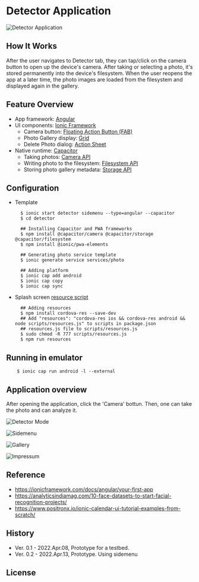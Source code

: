 # Detector Application

![Detector Application](img/gallery.png)

## How It Works

After the user navigates to Detector tab, they can tap/click on the camera button to open up the device's camera. After taking or selecting a photo, it's stored permanently into the device's filesystem. When the user reopens the app at a later time, the photo images are loaded from the filesystem and displayed again in the gallery.

## Feature Overview
* App framework: [Angular](https://angular.io)
* UI components: [Ionic Framework](https://ionicframework.com/docs/components)
  * Camera button: [Floating Action Button (FAB)](https://ionicframework.com/docs/api/fab)
  * Photo Gallery display: [Grid](https://ionicframework.com/docs/api/grid)
  * Delete Photo dialog: [Action Sheet](https://ionicframework.com/docs/api/action-sheet) 
* Native runtime: [Capacitor](https://capacitor.ionicframework.com)
  * Taking photos: [Camera API](https://capacitor.ionicframework.com/docs/apis/camera)
  * Writing photo to the filesystem: [Filesystem API](https://capacitor.ionicframework.com/docs/apis/filesystem)
  * Storing photo gallery metadata: [Storage API](https://capacitor.ionicframework.com/docs/apis/storage)


## Configuration

* Template

    	$ ionic start detector sidemenu --type=angular --capacitor
	    $ cd detector
	
	    ## Installing Capacitor and PWA frameworks
	    $ npm install @capacitor/camera @capacitor/storage @capacitor/filesystem
	    $ npm install @ionic/pwa-elements
	
	    ## Generating photo service template
	    $ ionic generate service services/photo
	
	    ## Adding platform
	    $ ionic cap add android	
	    $ ionic cap copy
	    $ ionic cap sync


* Splash screen [resource script](https://gist.github.com/dalezak/a6b1de39091f4ace220695d72717ac71#file-resources-js)

        ## Adding resources
        $ npm install cordova-res --save-dev
        ## Add "resources": "cordova-res ios && cordova-res android && node scripts/resources.js" to scripts in package.json
        ## resources.js file to scripts/resources.js
        $ sudo chmod -R 777 scripts/resources.js
        $ npm run resources


## Running in emulator

        $ ionic cap run android -l --external

## Application overview
After opening the application, click the 'Camera' bottun. Then, one can take the photo and can analyze it.

![Detector Mode](img/detector.png)

![Sidemenu](img/sidemenu.png)

![Gallery](img/gallery.png)

![Impressum](img/impressum.png)


## Reference

 * https://ionicframework.com/docs/angular/your-first-app
 * https://analyticsindiamag.com/10-face-datasets-to-start-facial-recognition-projects/
 * https://www.positronx.io/ionic-calendar-ui-tutorial-examples-from-scratch/

## History

 * Ver. 0.1 - 2022.Apr.08, Prototype for a testbed.
 * Ver. 0.2 - 2022.Apr.13, Prototype. Using sidemenu
 

## License



